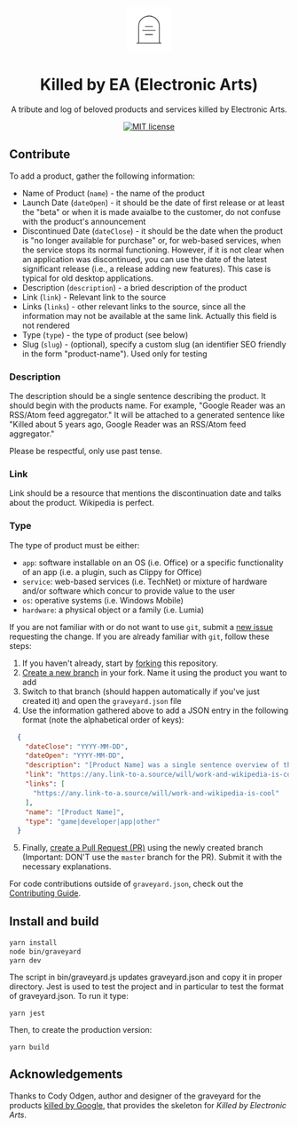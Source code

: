 <div align="center">
  <img src="src/assets/tombstone.png" alt="tombstone" style="height: 80px; width: 80px; padding: 0 20px;">
  <h1>Killed by EA (Electronic Arts)</h1>
  <p>A tribute and log of beloved products and services killed by Electronic Arts.</p>
</div>

<div align="center">

[![MIT license](https://img.shields.io/badge/License-MIT-blue.svg)](/LICENSE)

</div>

## Contribute

To add a product, gather the following information:

- Name of Product (`name`) - the name of the product
- Launch Date (`dateOpen`) - it should be the date of first release or at least the "beta" or when it is made avaialbe to the customer, do not confuse with the product's announcement
- Discontinued Date (`dateClose`) - it should be the date when the product is "no longer available for purchase" or, for web-based services, when the service stops its normal functioning. However, if it is not clear when an application was discontinued, you can use the date of the latest significant release (i.e., a release adding new features). This case is typical for old desktop applications.
- Description (`description`) - a bried description of the product
- Link (`link`) - Relevant link to the source
- Links (`links`) - other relevant links to the source, since all the information may not be available at the same link. Actually this field is not rendered
- Type (`type`) - the type of product (see below)
- Slug (`slug`) - (optional), specify a custom slug (an identifier SEO friendly in the form "product-name"). Used only for testing

### Description

The description should be a single sentence describing the product. It should begin with the products name. For example, "Google Reader was an RSS/Atom feed aggregator." It will be attached to a generated sentence like "Killed about 5 years ago, Google Reader was an RSS/Atom feed aggregator."

Please be respectful, only use past tense.

### Link

Link should be a resource that mentions the discontinuation date and talks about the product. Wikipedia is perfect.

### Type

The type of product must be either: 

- `app`: software installable on an OS (i.e. Office) or a specific functionality of an app (i.e. a plugin, such as Clippy for Office)
- `service`: web-based services (i.e. TechNet) or mixture of hardware and/or software which concur to provide value to the user
- `os`: operative systems (i.e. Windows Mobile)
- `hardware`: a physical object or a family (i.e. Lumia)

If you are not familiar with or do not want to use `git`, submit a [new issue](https://github.com/huskynarr/killedbyelectronicarts/issues/new?template=add-an-obituary.md) requesting the change. If you are already familiar with `git`, follow these steps:

1. If you haven't already, start by [forking](https://help.github.com/en/articles/fork-a-repo) this repository.
2. [Create a new branch](https://help.github.com/en/desktop/contributing-to-projects/creating-a-branch-for-your-work) in your fork. Name it using the product you want to add
3. Switch to that branch (should happen automatically if you've just created it) and open the `graveyard.json` file
4. Use the information gathered above to add a JSON entry in the following format (note the alphabetical order of keys):

```json
  {
    "dateClose": "YYYY-MM-DD",
    "dateOpen": "YYYY-MM-DD",
    "description": "[Product Name] was a single sentence overview of the product or service.",
    "link": "https://any.link-to-a.source/will/work-and-wikipedia-is-cool",
    "links": [
      "https://any.link-to-a.source/will/work-and-wikipedia-is-cool"
    ],
    "name": "[Product Name]",
    "type": "game|developer|app|other"
  }
```

5. Finally, [create a Pull Request (PR)](https://help.github.com/en/articles/creating-a-pull-request) using the newly created branch (Important: DON'T use the `master` branch for the PR). Submit it with the necessary explanations.  

For code contributions outside of `graveyard.json`, check out the [Contributing Guide](.github/CONTRIBUTING.md).

## Install and build

    yarn install
    node bin/graveyard
    yarn dev

The script in bin/graveyard.js updates graveyard.json and copy it in proper directory.
Jest is used to test the project and in particular to test the format of graveyard.json. To run it type:

    yarn jest

Then, to create the production version:

    yarn build

## Acknowledgements

Thanks to Cody Odgen, author and designer of the graveyard for the products [killed by Google](https://github.com/codyogden/killedbygoogle), that provides the skeleton for *Killed by Electronic Arts*.